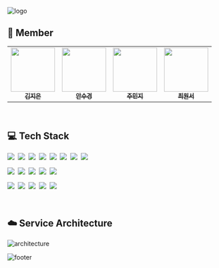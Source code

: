 ![logo](https://github.com/Team-Zzangdol/mooDoodle-backend/assets/88311377/74187c38-ac81-42bc-8a29-c6154ca443bb)

## 👥 Member

<table>
  <tr>
    <td align="center"><a href="https://github.com/zieunkim"><img src="https://github.com/zieunkim.png" width="100px;" alt=""/><br/><sub style="text-decoration:none;"><b>김지은</b></sub></a><br/></td>
    <td align="center"><a href="https://github.com/ahnsugyeong"><img src="https://github.com/ahnsugyeong.png" width="100px;" alt=""/><br/><sub style="text-decoration:none;"><b>안수경</b></sub></a><br/></td>
    <td align="center"><a href="https://github.com/joomj2000"><img src="https://github.com/joomj2000.png" width="100px;" alt=""/><br/><sub style="text-decoration:none;"><b>주민지</b></sub></a><br/></td>
    <td align="center"><a href="https://github.com/Cwonseo"><img src="https://github.com/Cwonseo.png" width="100px;" alt=""/><br/><sub style="text-decoration:none;"><b>최원서</b></sub></a><br/></td>
  </tr>
</table>

<br>

## 💻 Tech Stack
<img src="https://img.shields.io/badge/Java-007396?style=for-the-badge&logo=Java&logoColor=white"/></a>&nbsp;
<img src="https://img.shields.io/badge/Spring-6DB33F?style=for-the-badge&logo=spring&logoColor=white"/></a>&nbsp;
<img src="https://img.shields.io/badge/Spring Boot-6DB33F?style=for-the-badge&logo=springboot&logoColor=white"/></a>&nbsp;
<img src="https://img.shields.io/badge/JPA-6DB33F?style=for-the-badge&logo=jpa&logoColor=white"/></a>&nbsp;
<img src="https://img.shields.io/badge/Spring Data JPA-6DB33F?style=for-the-badge&logo=springdatajpa&logoColor=white"/></a>&nbsp;
<img src="https://img.shields.io/badge/Spring Security-6DB33F?style=for-the-badge&logo=springsecurity&logoColor=white"/></a>&nbsp;
<img src="https://img.shields.io/badge/QueryDSL-3785C4?style=for-the-badge&logo=querydsl&logoColor=white"/></a>&nbsp;
<img src="https://img.shields.io/badge/Gradle-02303A?style=for-the-badge&logo=gradle&logoColor=white"/></a>&nbsp;

<img src="https://img.shields.io/badge/AWS-527FFF?style=for-the-badge&logo=amazonrds&logoColor=white"/></a>&nbsp;
<img src="https://img.shields.io/badge/Amazon SES-DD344C?style=for-the-badge&logo=amazonsimpleemailservice&logoColor=white"/></a>&nbsp;
<img src="https://img.shields.io/badge/Docker-2496ED?style=for-the-badge&logo=docker&logoColor=white"/></a>&nbsp;
<img src="https://img.shields.io/badge/ECR-FF9900?style=for-the-badge&logo=elasticcontainerregistry&logoColor=white"/></a>&nbsp;
<img src="https://img.shields.io/badge/Amazon Route 53-8C4FFF?style=for-the-badge&logo=amazonroute53&logoColor=white"/></a>&nbsp;


<img src="https://img.shields.io/badge/Amazon RDS-232F3E?style=for-the-badge&logo=amazonwebservices&logoColor=white"/></a>&nbsp;
<img src="https://img.shields.io/badge/MySQL-4479A1?style=for-the-badge&logo=mysql&logoColor=white"/></a>&nbsp;
<img src="https://img.shields.io/badge/Amazon ElastiCache-C925D1?style=for-the-badge&logo=amazonelasticache&logoColor=white"/></a>&nbsp;
<img src="https://img.shields.io/badge/Redis-FF4438?style=for-the-badge&logo=redis&logoColor=white"/></a>&nbsp;
<img src="https://img.shields.io/badge/Jacoco-800C00?style=for-the-badge&logo=jacoco&logoColor=white"/></a>&nbsp;

<br>

## ☁️ Service Architecture
![architecture](https://github.com/Team-Zzangdol/mooDoodle-backend/assets/88311377/1d0fab1d-53b3-46d1-9d85-6e1fe05ecdaf)



![footer](https://github.com/Team-Zzangdol/mooDoodle-backend/assets/88311377/94a60e7d-dd60-4b69-b2c3-bb47fc42f780)
